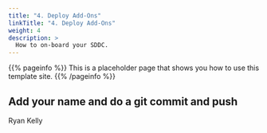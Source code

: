 ```yaml
---
title: "4. Deploy Add-Ons"
linkTitle: "4. Deploy Add-Ons"
weight: 4
description: >
  How to on-board your SDDC. 
---
```


{{% pageinfo %}}
This is a placeholder page that shows you how to use this template site.
{{% /pageinfo %}}



## Add your name and do a git commit and push

Ryan Kelly

